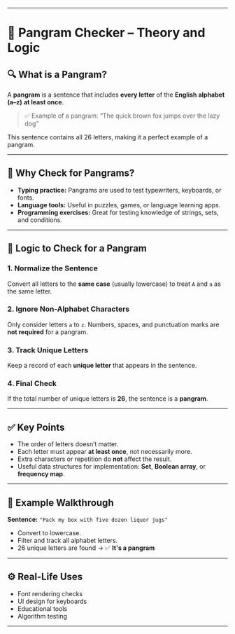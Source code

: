 
---

# 📘 Pangram Checker – Theory and Logic

## 🔍 What is a Pangram?

A **pangram** is a sentence that includes **every letter** of the **English alphabet (a–z)** **at least once**.

> ✅ Example of a pangram:
> “The quick brown fox jumps over the lazy dog”

This sentence contains all 26 letters, making it a perfect example of a pangram.

---

## 🧠 Why Check for Pangrams?

* **Typing practice:** Pangrams are used to test typewriters, keyboards, or fonts.
* **Language tools:** Useful in puzzles, games, or language learning apps.
* **Programming exercises:** Great for testing knowledge of strings, sets, and conditions.

---

## 🧮 Logic to Check for a Pangram

### 1. **Normalize the Sentence**

Convert all letters to the **same case** (usually lowercase) to treat `A` and `a` as the same letter.

### 2. **Ignore Non-Alphabet Characters**

Only consider letters `a` to `z`. Numbers, spaces, and punctuation marks are **not required** for a pangram.

### 3. **Track Unique Letters**

Keep a record of each **unique letter** that appears in the sentence.

### 4. **Final Check**

If the total number of unique letters is **26**, the sentence is a **pangram**.

---

## ✅ Key Points

* The order of letters doesn’t matter.
* Each letter must appear **at least once**, not necessarily more.
* Extra characters or repetition do **not** affect the result.
* Useful data structures for implementation: **Set**, **Boolean array**, or **frequency map**.

---

## 🔎 Example Walkthrough

**Sentence:** `"Pack my box with five dozen liquor jugs"`

* Convert to lowercase.
* Filter and track all alphabet letters.
* 26 unique letters are found → ✅ **It's a pangram**

---

## ⚙️ Real-Life Uses

* Font rendering checks
* UI design for keyboards
* Educational tools
* Algorithm testing

---
 